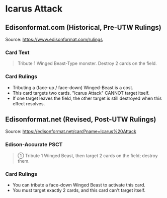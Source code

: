 # Icarus Attack

## Edisonformat.com (Historical, Pre-UTW Rulings)

Source: https://www.edisonformat.com/rulings

### Card Text

> Tribute 1 Winged Beast-Type monster. Destroy 2 cards on the field.

### Card Rulings

*   Tributing a (face-up / face-down) Winged-Beast is a cost.
*   This card targets two cards. "Icarus Attack" CANNOT target itself.
*   If one target leaves the field, the other target is still destroyed when this effect resolves.

## Edisonformat.net (Revised, Post-UTW Rulings)

Source: https://edisonformat.net/card?name=Icarus%20Attack

### Edison-Accurate PSCT

> ① Tribute 1 Winged Beast, then target 2 cards on the field; destroy them.

### Card Rulings

*   You can tribute a face-down Winged Beast to activate this card.
*   You must target exactly 2 cards, and this card can't target itself.
            